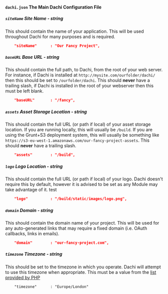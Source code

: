#### `dachi.json` The Main Dachi Configuration File
##### `siteName` Site Name *- string*
This should contain the name of your application. This will be used throughout Dachi for many purposes and is
required.
```json
	"siteName"      : "Our Fancy Project",
```
##### `baseURL` Base URL *- string*
This should contain the full path, to Dachi, from the root of your web server. For instance, if Dachi is
installed at `http://mysite.com/ourfolder/dachi/` then this should be set to `/ourfolder/dachi`. This should **never**
have a trailing slash, if Dachi is installed in the root of your webserver then this must be left blank.
```json
	"baseURL"       : "/fancy",
```
##### `assets` Asset Storage Location *- string*
This should contain the full URL (or path if local) of your asset storage location. If you are running locally, this
will usually be `/build`. If you are using the Grunt+S3 deployment system, this will usually be something like
`https://s3-eu-west-1.amazonaws.com/our-fancy-project-assets`. This should **never** have a trailing slash.
```json
	"assets"        : "/build",
```
##### `logo` Logo Location *- string*
This should contain the full URL (or path if local) of your logo. Dachi doesn't require this by default, however it is
advised to be set as any Module may take advantage of it.
test
```json
	"logo"          : "/build/static/images/logo.png",
```
##### `domain` Domain *- string*
This should contain the domain name of your project. This will be used for any auto-generated links that may require a
fixed domain (i.e. OAuth callbacks, links in emails).
```json
	"domain"        : "our-fancy-project.com",
```
##### `timezone` Timezone *- string*
This should be set to the timezone in which you operate. Dachi will attempt to use this timezone when appropriate. This
must be a value from the [list provided by PHP](https://secure.php.net/manual/en/timezones.php)
```
	"timezone"      : "Europe/London"
```